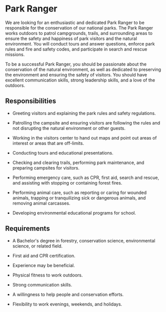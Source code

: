 # Park Ranger

We are looking for an enthusiastic and dedicated Park Ranger to be responsible for the conservation of our national parks. The Park Ranger works outdoors to patrol campgrounds, trails, and surrounding areas to ensure the safety and happiness of park visitors and the natural environment. You will conduct tours and answer questions, enforce park rules and fire and safety codes, and participate in search and rescue missions.

To be a successful Park Ranger, you should be passionate about the conservation of the natural environment, as well as dedicated to preserving the environment and ensuring the safety of visitors. You should have excellent communication skills, strong leadership skills, and a love of the outdoors.

## Responsibilities

* Greeting visitors and explaining the park rules and safety regulations.

* Patrolling the campsite and ensuring visitors are following the rules and not disrupting the natural environment or other guests.

* Working in the visitors center to hand out maps and point out areas of interest or areas that are off-limits.

* Conducting tours and educational presentations.

* Checking and clearing trails, performing park maintenance, and preparing campsites for visitors.

* Performing emergency care, such as CPR, first aid, search and rescue, and assisting with stopping or containing forest fires.

* Performing animal care, such as reporting or caring for wounded animals, trapping or tranquilizing sick or dangerous animals, and removing animal carcasses.

* Developing environmental educational programs for school.

## Requirements

* A Bachelor's degree in forestry, conservation science, environmental science, or related field.

* First aid and CPR certification.

* Experience may be beneficial.

* Physical fitness to work outdoors.

* Strong communication skills.

* A willingness to help people and conservation efforts.

* Flexibility to work evenings, weekends, and holidays.

